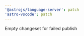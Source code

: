 ```yaml
---
'@astrojs/language-server': patch
'astro-vscode': patch
---
```


Empty changeset for failed publish

